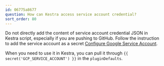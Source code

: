 ```yaml
---
id: 06775a8677
question: How can Kestra access service account credential?
sort_order: 80
---
```


Do not directly add the content of service account credential JSON in Kestra script, especially if you are pushing to GitHub. Follow the instruction to add the service account as a secret [Configure Google Service Account](https://kestra.io/docs/how-to-guides/google-credentials#add-service-account-as-a-secret).

When you need to use it in Kestra, you can pull it through `{{ secret('GCP_SERVICE_ACCOUNT') }}` in the `pluginDefaults`.